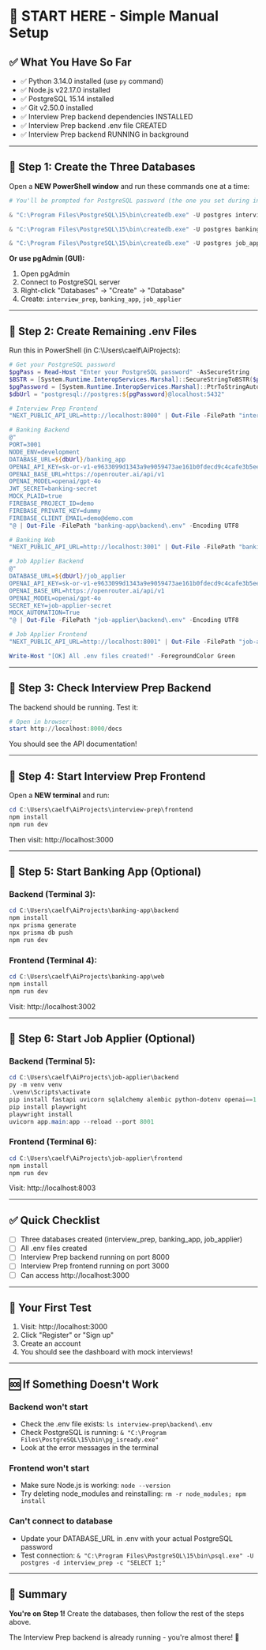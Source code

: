 # 🚀 START HERE - Simple Manual Setup

## ✅ What You Have So Far

- ✅ Python 3.14.0 installed (use `py` command)
- ✅ Node.js v22.17.0 installed
- ✅ PostgreSQL 15.14 installed  
- ✅ Git v2.50.0 installed
- ✅ Interview Prep backend dependencies INSTALLED
- ✅ Interview Prep backend .env file CREATED
- ✅ Interview Prep backend RUNNING in background

---

## 📝 Step 1: Create the Three Databases

Open a **NEW PowerShell window** and run these commands one at a time:

```powershell
# You'll be prompted for PostgreSQL password (the one you set during installation)

& "C:\Program Files\PostgreSQL\15\bin\createdb.exe" -U postgres interview_prep

& "C:\Program Files\PostgreSQL\15\bin\createdb.exe" -U postgres banking_app

& "C:\Program Files\PostgreSQL\15\bin\createdb.exe" -U postgres job_applier
```

**Or use pgAdmin (GUI):**
1. Open pgAdmin
2. Connect to PostgreSQL server
3. Right-click "Databases" → "Create" → "Database"
4. Create: `interview_prep`, `banking_app`, `job_applier`

---

## 📝 Step 2: Create Remaining .env Files

Run this in PowerShell (in C:\Users\caelf\AiProjects):

```powershell
# Get your PostgreSQL password
$pgPass = Read-Host "Enter your PostgreSQL password" -AsSecureString
$BSTR = [System.Runtime.InteropServices.Marshal]::SecureStringToBSTR($pgPass)
$pgPassword = [System.Runtime.InteropServices.Marshal]::PtrToStringAuto($BSTR)
$dbUrl = "postgresql://postgres:${pgPassword}@localhost:5432"

# Interview Prep Frontend
"NEXT_PUBLIC_API_URL=http://localhost:8000" | Out-File -FilePath "interview-prep\frontend\.env.local" -Encoding UTF8

# Banking Backend
@"
PORT=3001
NODE_ENV=development
DATABASE_URL=${dbUrl}/banking_app
OPENAI_API_KEY=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
OPENAI_BASE_URL=https://openrouter.ai/api/v1
OPENAI_MODEL=openai/gpt-4o
JWT_SECRET=banking-secret
MOCK_PLAID=true
FIREBASE_PROJECT_ID=demo
FIREBASE_PRIVATE_KEY=dummy
FIREBASE_CLIENT_EMAIL=demo@demo.com
"@ | Out-File -FilePath "banking-app\backend\.env" -Encoding UTF8

# Banking Web
"NEXT_PUBLIC_API_URL=http://localhost:3001" | Out-File -FilePath "banking-app\web\.env.local" -Encoding UTF8

# Job Applier Backend
@"
DATABASE_URL=${dbUrl}/job_applier
OPENAI_API_KEY=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
OPENAI_BASE_URL=https://openrouter.ai/api/v1
OPENAI_MODEL=openai/gpt-4o
SECRET_KEY=job-applier-secret
MOCK_AUTOMATION=True
"@ | Out-File -FilePath "job-applier\backend\.env" -Encoding UTF8

# Job Applier Frontend
"NEXT_PUBLIC_API_URL=http://localhost:8001" | Out-File -FilePath "job-applier\frontend\.env.local" -Encoding UTF8

Write-Host "[OK] All .env files created!" -ForegroundColor Green
```

---

## 📝 Step 3: Check Interview Prep Backend

The backend should be running. Test it:

```powershell
# Open in browser:
start http://localhost:8000/docs
```

You should see the API documentation!

---

## 📝 Step 4: Start Interview Prep Frontend

Open a **NEW terminal** and run:

```powershell
cd C:\Users\caelf\AiProjects\interview-prep\frontend
npm install
npm run dev
```

Then visit: http://localhost:3000

---

## 📝 Step 5: Start Banking App (Optional)

### Backend (Terminal 3):
```powershell
cd C:\Users\caelf\AiProjects\banking-app\backend
npm install
npx prisma generate
npx prisma db push
npm run dev
```

### Frontend (Terminal 4):
```powershell
cd C:\Users\caelf\AiProjects\banking-app\web
npm install
npm run dev
```

Visit: http://localhost:3002

---

## 📝 Step 6: Start Job Applier (Optional)

### Backend (Terminal 5):
```powershell
cd C:\Users\caelf\AiProjects\job-applier\backend
py -m venv venv
.\venv\Scripts\activate
pip install fastapi uvicorn sqlalchemy alembic python-dotenv openai==1.3.0 httpx python-multipart pydantic-settings psycopg2-binary python-jose[cryptography] passlib[bcrypt]
pip install playwright
playwright install
uvicorn app.main:app --reload --port 8001
```

### Frontend (Terminal 6):
```powershell
cd C:\Users\caelf\AiProjects\job-applier\frontend
npm install
npm run dev
```

Visit: http://localhost:8003

---

## ✅ Quick Checklist

- [ ] Three databases created (interview_prep, banking_app, job_applier)
- [ ] All .env files created
- [ ] Interview Prep backend running on port 8000
- [ ] Interview Prep frontend running on port 3000
- [ ] Can access http://localhost:3000

---

## 🎉 Your First Test

1. Visit: http://localhost:3000
2. Click "Register" or "Sign up"
3. Create an account
4. You should see the dashboard with mock interviews!

---

## 🆘 If Something Doesn't Work

### Backend won't start
- Check the .env file exists: `ls interview-prep\backend\.env`
- Check PostgreSQL is running: `& "C:\Program Files\PostgreSQL\15\bin\pg_isready.exe"`
- Look at the error messages in the terminal

### Frontend won't start
- Make sure Node.js is working: `node --version`
- Try deleting node_modules and reinstalling: `rm -r node_modules; npm install`

### Can't connect to database
- Update your DATABASE_URL in .env with your actual PostgreSQL password
- Test connection: `& "C:\Program Files\PostgreSQL\15\bin\psql.exe" -U postgres -d interview_prep -c "SELECT 1;"`

---

## 🎯 Summary

**You're on Step 1!** Create the databases, then follow the rest of the steps above.

The Interview Prep backend is already running - you're almost there! 🚀

